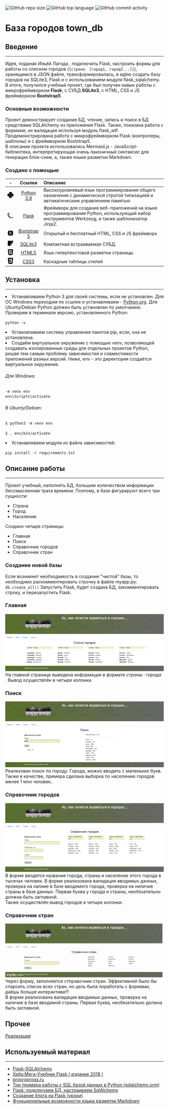 ![GitHub repo size](https://img.shields.io/github/repo-size/OlegHemp/town_db) ![GitHub top language](https://img.shields.io/github/languages/top/OlegHemp/town_db) ![GitHub commit activity](https://img.shields.io/github/commit-activity/m/OlegHemp/town_db?style=plastic)
# База городов town_db #

## Введение ## 
***
Идея, поданая Ильёй Лагода , подключить Flask, настроить формы для работы со списком городов (`{страна: [город1, город2...]}`), хранящимся в JSON файле, трансформировалась, в идёю создать базу городов на SQLite3, Flask и с использованием модуля flask_sqlalchemy. В итоге, получился учебный проект, где был получен навык работы с микрофреймворком <b>Flask</b>, с СУБД <b>SQLite3</b>, c  HTML, CSS и JS фреймворком <b>Bootstrap5</b>.  
### Основные возможности ###  
Проект демонстрирует создание БД, чтение, запись и поиск в БД средствами SQLAlchemy из приложения Flask. Также, показана работа с формами, их валидация используя модуль flask_wtf. Продемонстрирована работа c микрофреймворком Flask (контролеры, шаблоны) и с фреймворком Bootstrap5.  
В описании проекта использовались Mermaid.js - JavaScript-библиотека, интерпретирующая очень лаконичный синтаксис для генерации блок-схем, а, также языке разметки Markdown.
### Создано с помощью ###
|                      -                      |                                     Ссылки                                     |                  Описание                   |
|:-------------------------------------------:|:------------------------------------------------------------------------------:|:-----------------------------------------------------------------------------------------------------------------------------------------------|  
|  <img src="./doc/python.svg" width="50"/>   |                     [Python 3.8](https://www.python.org/)                      | Высокоуровневый язык программирования общего назначения с динамической строгой типизацией и автоматическим управлением памятью                 |
|   <img src="./doc/flask.svg" width="50"/>   |                    [Flask](https://pypi.org/project/Flask/)                    | Фреймворк для создания веб-приложений на языке программирования Python, использующий набор инструментов Werkzeug, а также шаблонизатор Jinja2. |
| <img src="./doc/bootstrap.svg" width="50"/> | [Bootstrap 5](https://getbootstrap.com/docs/5.0/getting-started/introduction/) | Открытый и бесплатный HTML, CSS и JS фреймворк                                                                                                 |
|  <img src="./doc/sqlite.svg" width="50"/>   |                         [SQLite3](https://sqlite.org)                          | Компактная встраиваемая СУБД.                                                                                                                  | 
|   <img src="./doc/html5.svg" width="50"/>   |                [HTML5](https://html.spec.whatwg.org/multipage/)                | Язык гипертекстовой разметки страницы                                                                                                          |
|   <img src="./doc/css3.svg" width="50"/>    |             [CSS3](https://www.w3.org/Style/CSS/Overview.en.html)              | Каскадные таблицы стилей                                                                                                                       |

## Установка ##
***
<li>Устанавливаем Python 3 для своей системы, если не установлен.
 Для ОС Windows переходим по ссылке и устанавливаем - <a href="https://www.python.org/downloads/">Python.org</a>.
Для Ubunty/Debian Python должен быть установлен по умолчанию. 
<br>Проверим в терминале версию, установленного Python:
 
`python -v`
</li>

<li> Установливаем систему управления пакетов pip, если, она не установлена.</li>
<li>Создаём виртуальное окружение с помощью venv, позволяющей создавать изолированные среды для отдельных проектов Python, решая тем самым проблему зависимостей и совместимости приложений разных версий. Ниже, env - это директория создаётся виртуальное окружение.

###### Для Windows:  ######
```
-m venv env   
env\Scripts\activate 
```
###### В Ubunty/Debian: ###### 

```
$ python3 -m venv env  

$ . env/bin/activate
```
</li>
<li>Устанавливаем модули из файла зависимостей:  

`pip install -r requirements.txt`</li>


## Описание работы ##
***
Проект учебный, наполнять БД, большим количеством информации бессмысленная  трата времени.
Поэтому, в базе фигурируют всего три сущности:
- Страна
- Город
- Население  

Создано четыре страницы:
- Главная
- Поиск
- Справочник городов
- Справочник стран

### Создание новой базы  ###
Если возникнет необходимость в создание "чистой" базы, то необходимо раскомментировать строчку
в файле myapp.py:
`db.create_all()`
Запустить Flask, будет создана БД, закомментировать строку, и перезапустить Flask.

### Главная ###
![Alt-текст](./doc/index.png "Главная")  
На главной странице выведена информация в формате _страны : города_ . Вывод осуществлён в четыре колонки.
### Поиск ###
![Alt-текст](./doc/find.png "Найти")  
Реализован поиск по городу. Города, можно вводить с маленьких букв.  
Также в качестве, примера сделана выборка по населению городов менее 1 млн человек..
### Справочник городов ###
![Alt-текст](./doc/city.png "Города")  
В форме вводятся название города, страны и население этого города в тысячах человек.
В форме реализована валидация вводимых данных, проверка на налиие в базе вводимого города, проверка на ниличие страны в базе данных.
 Первая буква у города и страны, необязательно должна быть заглавной.  
Также осуществлён вывод городов в четыре колонки.


### Справочник стран ###
![Alt-текст](./doc/country.gif "Страны")  
Через форму, заполняется стправочник стран. Эффективней было бы спарсить список всех стран, но цель была поработать 
с формами, даёшь больше интерактива!!!  
В форме реализована валидация вводимых данных, проверка на наличие в базе вводимой страны. Первая буква, необязательно должна быть заглавной.

## Прочее ##

[Реализация](./CODME.MD)

## Используемый материал ##
***
<ul>
<li><a href="https://flask-sqlalchemy.palletsprojects.com/en/2.x/">Flask-SQLAlchemy</a></li>
<li><a href="https://habr.com/ru/post/346306/">Хабр:Мега-Учебник Flask ( издание 2018 ) </a></li>
<li><a href="https://proproprogs.ru/flask">proproprogs.ru</a></li>
<li><a href="https://900913.ru/2021/01/03/example-database-and-python-3-sqlalchemy-orm/">Три примера работы с SQL базой данных в Python (sqlalchemy.orm)</a></li>
<li><a href="https://www.youtube.com/watch?v=lBOq1_blG_8">Flask: подключаем БД, настраиваем SqlAlchemy</a></li>
<li><a href="https://www.youtube.com/watch?v=Y_oyx36AdV0&list=PLlWXhlUMyooZr5R2u2Zwxt6Pw6iwBo5y5&index=1">Cоздание блога на Flask (уроки)</a></li>
<li><a href="https://gist.github.com/Jekins/2bf2d0638163f1294637#Parag">Функциональные возможности языка разметки Markdown</a></li>
</ul>